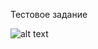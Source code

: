 Тестовое задание

![alt text](https://user-images.githubusercontent.com/90333097/163572859-4846b6aa-9303-4221-9808-cdd2cda713f2.png)
